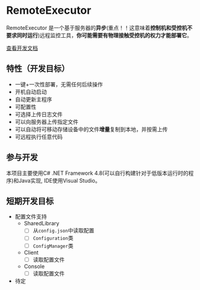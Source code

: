 # RemoteExecutor

RemoteExecutor 是一个基于服务器的**异步**(重点！！这意味着**控制机和受控机不要求同时运行**)远程监控工具，**你可能需要有物理接触受控机的权力才能部署它**。

[查看开发文档](docs/SUMMARY.md)

## 特性（开发目标）

- 一键+一次性部署，无需任何后续操作
- 开机自动启动
- 自动更新主程序
- 可配置性
- 可选择上传日志文件
- 可以向服务器上传指定文件
- 可以自动将可移动存储设备中的文件**增量**复制到本地，并按需上传
- 可远程执行任意代码

## 参与开发

本项目主要使用C# .NET Framework 4.8(可以自行构建针对于低版本运行时的程序)和Java实现, IDE使用Visual Studio。

## 短期开发目标

- 配置文件支持
  - SharedLibrary
    - [ ] 从`config.json`中读取配置
    - [ ] `Configuration`类
    - [ ] `ConfigManager`类
  - Client
    - [ ] 读取配置文件
  - Console
    - [ ] 读取配置文件
- 待定
